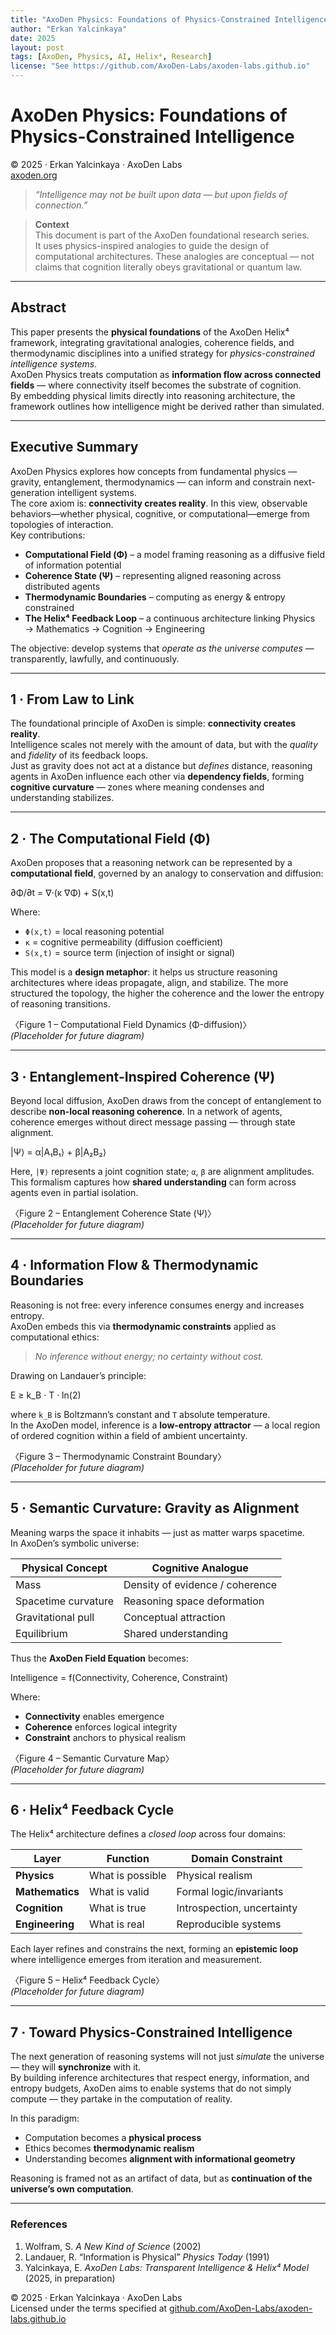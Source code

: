 ```yaml
---
title: "AxoDen Physics: Foundations of Physics-Constrained Intelligence"
author: "Erkan Yalcinkaya"
date: 2025
layout: post
tags: [AxoDen, Physics, AI, Helix⁴, Research]
license: "See https://github.com/AxoDen-Labs/axoden-labs.github.io"
---
```


# AxoDen Physics: Foundations of Physics-Constrained Intelligence  
© 2025 · Erkan Yalcinkaya · AxoDen Labs  
[axoden.org](https://axoden.org)

> *“Intelligence may not be built upon data — but upon fields of connection.”*

> **Context**  
> This document is part of the AxoDen foundational research series.  
> It uses physics-inspired analogies to guide the design of computational architectures. These analogies are conceptual — not claims that cognition literally obeys gravitational or quantum law.

---

## Abstract

This paper presents the **physical foundations** of the AxoDen Helix⁴ framework, integrating gravitational analogies, coherence fields, and thermodynamic disciplines into a unified strategy for *physics-constrained intelligence systems*.  
AxoDen Physics treats computation as **information flow across connected fields** — where connectivity itself becomes the substrate of cognition.  
By embedding physical limits directly into reasoning architecture, the framework outlines how intelligence might be derived rather than simulated.

---

## Executive Summary

AxoDen Physics explores how concepts from fundamental physics — gravity, entanglement, thermodynamics — can inform and constrain next-generation intelligent systems.  
The core axiom is: **connectivity creates reality**. In this view, observable behaviors—whether physical, cognitive, or computational—emerge from topologies of interaction.  
Key contributions:

- **Computational Field (Φ)** – a model framing reasoning as a diffusive field of information potential  
- **Coherence State (Ψ)** – representing aligned reasoning across distributed agents  
- **Thermodynamic Boundaries** – computing as energy & entropy constrained  
- **The Helix⁴ Feedback Loop** – a continuous architecture linking Physics → Mathematics → Cognition → Engineering  

The objective: develop systems that *operate as the universe computes* — transparently, lawfully, and continuously.

---

## 1 · From Law to Link

The foundational principle of AxoDen is simple: **connectivity creates reality**.  
Intelligence scales not merely with the amount of data, but with the *quality* and *fidelity* of its feedback loops.  
Just as gravity does not act at a distance but *defines* distance, reasoning agents in AxoDen influence each other via **dependency fields**, forming **cognitive curvature** — zones where meaning condenses and understanding stabilizes.

---

## 2 · The Computational Field (Φ)

AxoDen proposes that a reasoning network can be represented by a **computational field**, governed by an analogy to conservation and diffusion:

∂Φ/∂t = ∇·(κ ∇Φ) + S(x,t)

Where:
- `Φ(x,t)` = local reasoning potential  
- `κ` = cognitive permeability (diffusion coefficient)  
- `S(x,t)` = source term (injection of insight or signal)  

This model is a **design metaphor**: it helps us structure reasoning architectures where ideas propagate, align, and stabilize. The more structured the topology, the higher the coherence and the lower the entropy of reasoning transitions.

〈Figure 1 – Computational Field Dynamics (Φ-diffusion)〉  
*(Placeholder for future diagram)*

---

## 3 · Entanglement-Inspired Coherence (Ψ)

Beyond local diffusion, AxoDen draws from the concept of entanglement to describe **non-local reasoning coherence**. In a network of agents, coherence emerges without direct message passing — through state alignment.

|Ψ⟩ = α|A₁B₁⟩ + β|A₂B₂⟩

Here, `|Ψ⟩` represents a joint cognition state; `α`, `β` are alignment amplitudes. This formalism captures how **shared understanding** can form across agents even in partial isolation.

〈Figure 2 – Entanglement Coherence State (Ψ)〉  
*(Placeholder for future diagram)*

---

## 4 · Information Flow & Thermodynamic Boundaries

Reasoning is not free: every inference consumes energy and increases entropy.  
AxoDen embeds this via **thermodynamic constraints** applied as computational ethics:

> *No inference without energy; no certainty without cost.*

Drawing on Landauer’s principle:

E ≥ k_B · T · ln(2)

where `k_B` is Boltzmann’s constant and `T` absolute temperature.  
In the AxoDen model, inference is a **low-entropy attractor** — a local region of ordered cognition within a field of ambient uncertainty.

〈Figure 3 – Thermodynamic Constraint Boundary〉  
*(Placeholder for future diagram)*

---

## 5 · Semantic Curvature: Gravity as Alignment

Meaning warps the space it inhabits — just as matter warps spacetime.  
In AxoDen’s symbolic universe:

| Physical Concept             | Cognitive Analogue                |
|------------------------------|----------------------------------|
| Mass                         | Density of evidence / coherence  |
| Spacetime curvature          | Reasoning space deformation       |
| Gravitational pull           | Conceptual attraction             |
| Equilibrium                  | Shared understanding              |

Thus the **AxoDen Field Equation** becomes:

Intelligence = f(Connectivity, Coherence, Constraint)

Where:
- **Connectivity** enables emergence  
- **Coherence** enforces logical integrity  
- **Constraint** anchors to physical realism

〈Figure 4 – Semantic Curvature Map〉  
*(Placeholder for future diagram)*

---

## 6 · Helix⁴ Feedback Cycle

The Helix⁴ architecture defines a *closed loop* across four domains:

| Layer       | Function                     | Domain Constraint             |
|-------------|------------------------------|-------------------------------|
| **Physics**  | What is possible              | Physical realism              |
| **Mathematics** | What is valid                | Formal logic/invariants       |
| **Cognition**  | What is true                 | Introspection, uncertainty    |
| **Engineering**| What is real                 | Reproducible systems          |

Each layer refines and constrains the next, forming an **epistemic loop** where intelligence emerges from iteration and measurement.

〈Figure 5 – Helix⁴ Feedback Cycle〉  
*(Placeholder for future diagram)*

---

## 7 · Toward Physics-Constrained Intelligence

The next generation of reasoning systems will not just *simulate* the universe — they will **synchronize** with it.  
By building inference architectures that respect energy, information, and entropy budgets, AxoDen aims to enable systems that do not simply compute — they partake in the computation of reality.

In this paradigm:
- Computation becomes a **physical process**  
- Ethics becomes **thermodynamic realism**  
- Understanding becomes **alignment with informational geometry**

Reasoning is framed not as an artifact of data, but as **continuation of the universe’s own computation**.

---

### References  
1. Wolfram, S. *A New Kind of Science* (2002)  
2. Landauer, R. “Information is Physical” *Physics Today* (1991)  
3. Yalcinkaya, E. *AxoDen Labs: Transparent Intelligence & Helix⁴ Model* (2025, in preparation)  

© 2025 · Erkan Yalcinkaya · AxoDen Labs  
Licensed under the terms specified at [github.com/AxoDen-Labs/axoden-labs.github.io](https://github.com/AxoDen-Labs/axoden-labs.github.io)
